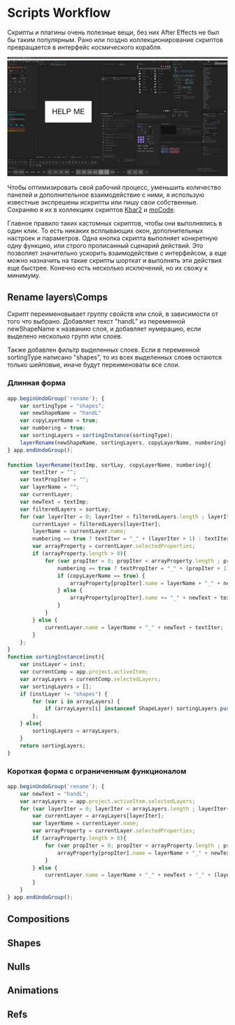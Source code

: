 # Scripts Workflow

Скрипты и плагины очень полезные вещи, без них After Effects не был бы таким популярным. Рано или поздно коллекционирование скриптов превращается в интерфейс космического корабля.

![ui](Assets/scripts-kbar/ui.png)

Чтобы оптимизировать свой рабочий процесс, уменьшить количество панелей и дополнительное взаимодействие с ними, я использую известные экспрешены искрипты или пишу свои собственные. Сохраняю я их в коллекциях скриптов [Kbar2](https://aescripts.com/kbar/) и [moCode](https://aescripts.com/mocode/).

Главное правило таких кастомных скриптов, чтобы они выполнялись в один клик. То есть никаких всплывающих окон, дополнительных настроек и параметров. Одна кнопка скрипта выполняет конкретную одну функцию, или строго прописанный сценарий действий. Это позволяет значительно ускорить взаимодействие с интерфейсом, а еще можно назначить на такие скрипты шорткат и выполнять эти действия еще быстрее. Конечно есть несколько исключений, но их свожу к минимуму.

## Rename layers\Comps

Скрипт переименовывает группу свойств или слой, в зависимости от того что выбрано. Добавляет текст "handL" из переменной newShapeName к названию слоя, и добавляет нумерацию, если выделено несколько групп или слоев.

Также добавлен фильтр выделенных слоев. Если в переменной sortingType написано "shapes", то из всех выделенных слоев остаются только шейповые, иначе будут переименоваты все слои.

### Длинная форма

```javascript
app.beginUndoGroup('rename'); {
    var sortingType = "shapes";
    var newShapeName = "handL"
    var copyLayerName = true;
    var numbering = true;
    var sortingLayers = sortingInstance(sortingType);
    layerRename(newShapeName, sortingLayers, copyLayerName, numbering);
} app.endUndoGroup();

function layerRename(textImp, sortLay, copyLayerName, numbering){
    var textIter = "";
    var textPropIter = "";
    var layerName = "";
    var currentLayer;
    var newText = textImp;
    var filteredLayers = sortLay;
    for (var layerIter = 0; layerIter < filteredLayers.length ; layerIter++) {
        currentLayer = filteredLayers[layerIter];
        layerName = currentLayer.name;
        numbering == true ? textIter = "_" + (layerIter + 1) : textIter = "";
        var arrayProperty = currentLayer.selectedProperties;
        if (arrayProperty.length > 0){
            for (var propIter = 0; propIter < arrayProperty.length ; propIter++) {
                numbering == true ? textPropIter = "_" + (propIter + 1) : textPropIter = "";
                if (copyLayerName == true) {
                    arrayProperty[propIter].name = layerName + "_" + newText + textPropIter;
                } else {
                    arrayProperty[propIter].name += "_" + newText + textPropIter;
                }
            }
        } else {
            currentLayer.name = layerName + "_" + newText + textIter;  
        }
    };
}
function sortingInstance(inst){
    var instLayer = inst;
    var currentComp = app.project.activeItem;
    var arrayLayers = currentComp.selectedLayers;
    var sortingLayers = [];
    if (instLayer != "shapes") {
        for (var i in arrayLayers) {
            if (arrayLayers[i] instanceof ShapeLayer) sortingLayers.push(arrayLayers[i]);
        };
    } else{
        sortingLayers = arrayLayers;
    }
    return sortingLayers;
}
```

### Короткая форма с ограниченным функционалом

```javascript
app.beginUndoGroup('rename'); {
    var newText = "handL";
    var arrayLayers = app.project.activeItem.selectedLayers;
    for (var layerIter = 0; layerIter < arrayLayers.length ; layerIter++) {
        var currentLayer = arrayLayers[layerIter];
        var layerName = currentLayer.name;
        var arrayProperty = currentLayer.selectedProperties;
        if (arrayProperty.length > 0){
            for (var propIter = 0; propIter < arrayProperty.length ; propIter++) {
                arrayProperty[propIter].name = layerName + "_" + newText + "_" + (propIter + 1);
            }
        } else {
            currentLayer.name = layerName + "_" + newText + "_" + (layerIter + 1);  
        }
    }
} app.endUndoGroup();
```

## Compositions

## Shapes

## Nulls

## Animations

## Refs
